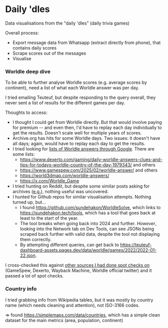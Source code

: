 # Daily 'dles
Data visualisations from the "daily 'dles" (daily trivia games)

Overall process:

- Export message data from Whatsapp (extract directly from phone), that contains daily scores
- Scrape scores out of the messages
- Visualise

### Worldle deep dive

To be able to further analyse Worldle scores (e.g. average scores by continent), need a list of what each Worldle answer was per day.

I tried emailing Teuteuf, but despite responding to the query overall, they never sent a list of results for the different games per day.

Thoughts to access:

- I thought I could get from Worldle directly. But that would involve paying for premium -- and even then, I'd have to replay each day individually to get the results. Doesn't scale well for multiple years of scores.
- Archive.org has hits for some Worldle days. Two issues: it doesn't have all days; again, would have to replay each day to get the results.
- I tried looking for [lists of Worldle answers through Google](https://www.google.com/search?q="worldle"+previous+answers). There are some lists:
  - https://www.dexerto.com/gaming/daily-worldle-answers-clues-and-tips-for-todays-worldle-country-of-the-day-1979343/ and others
  - https://www.gamespew.com/2025/02/worldle-answer/ and others
  - https://world3dmap.com/worldle-answers/
  - https://x.com/Worldle_Game
- I tried hunting on Reddit, but despite some similar posts asking for archives ([e.g.](https://www.reddit.com/r/Worldle/comments/sxg5vv/worldle_archive/)), nothing useful was uncovered.
- I hunted for Github repos for similar visualisation attempts. Nothing turned up, but...
  - I found https://github.com/sundehakon/WorldleSolve, which links to https://sundehakon.tech/tools, which has a tool that goes back at least to the start of the year.
  - The tool breaks when going back into 2024 and further. _However_, looking into the Network tab on Dev Tools, can see JSONs being scraped back further with valid data, despite the tool not displaying them correctly.
  - By attempting different queries, can get back to https://teuteuf-dashboard-assets.pages.dev/data/worldle/games/2022/2022-01-22.json.

I cross-checked this against [other sources I had done spot checks on](https://docs.google.com/spreadsheets/d/1j--CtVpIvrVYOah1hNaM4obJi6UcCN4Gm8Zkxe25D9Y/edit?gid=0#gid=0) (GameSpew, Dexerto, Wayback Machine, Worldle official twitter) and it passed a lot of spot checks.

### Country info

I tried grabbing info from Wikipedia tables, but it was mostly by country name (which needs cleaning and attention), not ISO-3166 codes.

=> found https://simplemaps.com/data/countries, which has a simple clean dataset for the main metrics (area, population, continent)